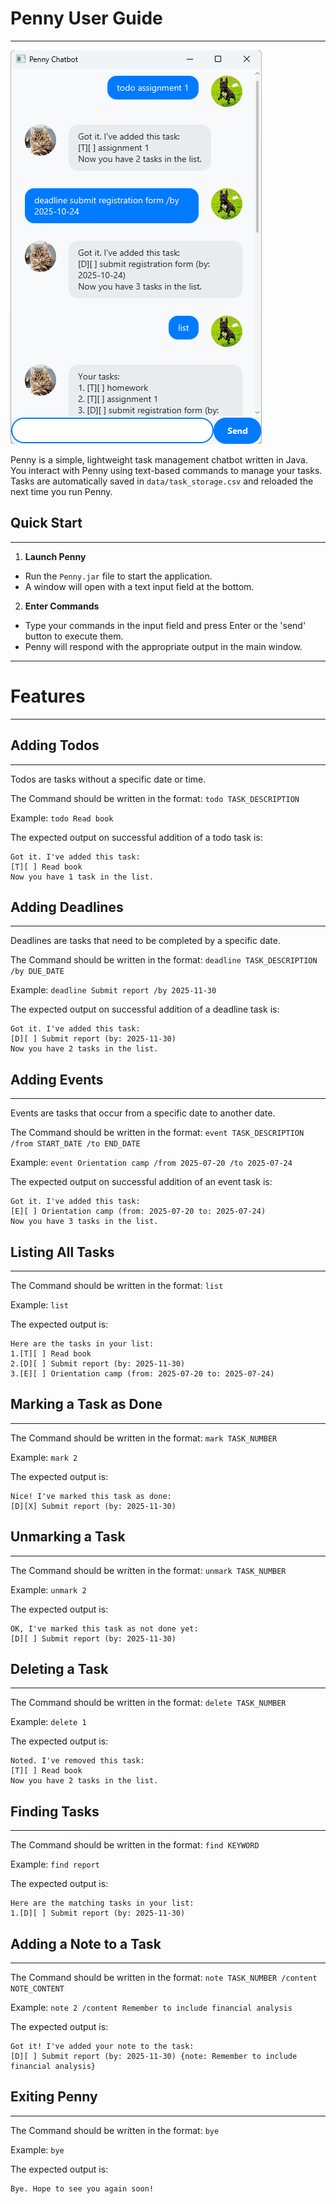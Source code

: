 # Penny User Guide
___

![Penny UI](Ui.png)

Penny is a simple, lightweight task management chatbot written in Java.
You interact with Penny using text-based commands to manage your tasks.
Tasks are automatically saved in `data/task_storage.csv` and reloaded the next time you run Penny.

## Quick Start
___
1. **Launch Penny**
- Run the `Penny.jar` file to start the application.
- A window will open with a text input field at the bottom.

2. **Enter Commands**
- Type your commands in the input field and press Enter or the 'send' button to execute them.
- Penny will respond with the appropriate output in the main window.

___
# Features
___

## Adding Todos
___

Todos are tasks without a specific date or time.

The Command should be written in the format: `todo TASK_DESCRIPTION`

Example: `todo Read book`

The expected output on successful addition of a todo task is:

```
Got it. I've added this task:
[T][ ] Read book
Now you have 1 task in the list.
```

## Adding Deadlines
___
Deadlines are tasks that need to be completed by a specific date.

The Command should be written in the format: `deadline TASK_DESCRIPTION /by DUE_DATE`

Example: `deadline Submit report /by 2025-11-30`

The expected output on successful addition of a deadline task is:

```
Got it. I've added this task:
[D][ ] Submit report (by: 2025-11-30)
Now you have 2 tasks in the list.
```

## Adding Events
___

Events are tasks that occur from a specific date to another date.

The Command should be written in the format: `event TASK_DESCRIPTION /from START_DATE /to END_DATE`

Example: `event Orientation camp /from 2025-07-20 /to 2025-07-24`

The expected output on successful addition of an event task is:

```
Got it. I've added this task:
[E][ ] Orientation camp (from: 2025-07-20 to: 2025-07-24)
Now you have 3 tasks in the list.
```

## Listing All Tasks
___
The Command should be written in the format: `list`

Example: `list`

The expected output is:

```
Here are the tasks in your list:
1.[T][ ] Read book
2.[D][ ] Submit report (by: 2025-11-30)
3.[E][ ] Orientation camp (from: 2025-07-20 to: 2025-07-24)
```

## Marking a Task as Done
___
The Command should be written in the format: `mark TASK_NUMBER`

Example: `mark 2`

The expected output is:

```
Nice! I've marked this task as done:
[D][X] Submit report (by: 2025-11-30)
```

## Unmarking a Task
___
The Command should be written in the format: `unmark TASK_NUMBER`

Example: `unmark 2`

The expected output is:

```
OK, I've marked this task as not done yet:
[D][ ] Submit report (by: 2025-11-30)
```

## Deleting a Task
___
The Command should be written in the format: `delete TASK_NUMBER`

Example: `delete 1`

The expected output is:

```
Noted. I've removed this task:
[T][ ] Read book
Now you have 2 tasks in the list.
```

## Finding Tasks
___
The Command should be written in the format: `find KEYWORD`

Example: `find report`

The expected output is:

```
Here are the matching tasks in your list:
1.[D][ ] Submit report (by: 2025-11-30)
```

## Adding a Note to a Task
___
The Command should be written in the format: `note TASK_NUMBER /content NOTE_CONTENT`

Example: `note 2 /content Remember to include financial analysis`

The expected output is:

```
Got it! I've added your note to the task:
[D][ ] Submit report (by: 2025-11-30) {note: Remember to include financial analysis}
```

## Exiting Penny
___
The Command should be written in the format: `bye`

Example: `bye`

The expected output is:

```
Bye. Hope to see you again soon!
```
